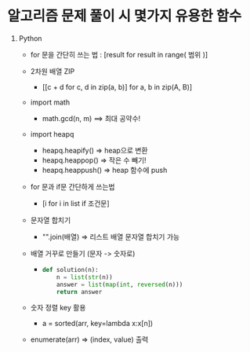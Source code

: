 # 알고리즘 문제 풀이 시 몇가지 유용한 함수

1. Python

   - for 문을 간단히 쓰는 법 : [result for result in range( 범위 )]

   - 2차원 배열 ZIP

     - [[c + d for c, d in zip(a, b)] for a, b in zip(A, B)]

   - import math

     - math.gcd(n, m) ==> 최대 공약수!

   - import heapq

     - heapq.heapify() => heap으로 변환
     - heapq.heappop() => 작은 수 빼기!
     - heapq.heappush() => heap 함수에 push

   - for 문과 if문 간단하게 쓰는법

     - [i for i in list if 조건문]

   - 문자열 합치기

     - "".join(배열) => 리스트 배열 문자열 합치기 가능

   - 배열 거꾸로 만들기 (문자 -> 숫자로)

     - ```python
       def solution(n):
           n = list(str(n))
           answer = list(map(int, reversed(n)))
           return answer
       ```

   - 숫자 정렬 key 활용

     - a = sorted(arr, key=lambda x:x[n])
     
   - enumerate(arr) => (index, value) 출력

